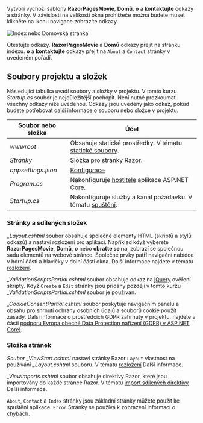 Vytvoří výchozí šablony **RazorPagesMovie**, **Domů**, **o** a **kontaktujte** odkazy a stránky. V závislosti na velikosti okna prohlížeče možná budete muset klikněte na ikonu navigace zobrazíte odkazy.

![Index nebo Domovská stránka](~/tutorials/razor-pages/razor-pages-start/_static/home2.png)

Otestujte odkazy. **RazorPagesMovie** a **Domů** odkazy přejít na stránku indexu. **o** a **kontaktujte** odkazy přejít na `About` a `Contact` stránky v uvedeném pořadí.

## <a name="project-files-and-folders"></a>Soubory projektu a složek

Následující tabulka uvádí soubory a složky v projektu. V tomto kurzu *Startup.cs* soubor je nejdůležitější pochopit. Není nutné prozkoumat všechny odkazy níže uvedenou. Odkazy jsou uvedeny jako odkaz, pokud budete potřebovat další informace o souboru nebo složce v projektu.

| Soubor nebo složka | Účel |
| -------------- | ------- | 
| *wwwroot* | Obsahuje statické prostředky. V tématu [statické soubory](xref:fundamentals/static-files). |
| *Stránky* | Složka pro [stránky Razor](xref:mvc/razor-pages/index). | 
| *appsettings.json* | [Konfigurace](xref:fundamentals/configuration/index) |
| *Program.cs* | Nakonfiguruje [hostitele](xref:fundamentals/host/index) aplikace ASP.NET Core. |
| *Startup.cs* | Nakonfiguruje služby a kanál požadavku. V tématu [spuštění](xref:fundamentals/startup). |

### <a name="the-pagesshared-folder"></a>Stránky a sdílených složek

*_Layout.cshtml* soubor obsahuje společné elementy HTML (skriptů a stylů odkazů) a nastaví rozložení pro aplikaci. Například když vyberete **RazorPagesMovie**, **Domů**, **o** nebo **obraťte se na**, zobrazí se společnou sadu elementů na webové stránce. Společné prvky patří navigační nabídce v horní části a hlavičky v dolní části okna. Další informace najdete v tématu [rozložení](xref:mvc/views/layout).

*_ValidationScriptsPartial.cshtml* soubor obsahuje odkaz na [jQuery](https://jquery.com/) ověření skripty. Když `Create` a `Edit` stránky jsou přidány později v tomto kurzu *_ValidationScriptsPartial.cshtml* soubor je používán.

*_CookieConsentPartial.cshtml* soubor poskytuje navigačním panelu a obsahu pro shrnutí ochrany osobních údajů a souborů cookie použít zásady. Další informace o prostředcích GDPR zahrnutý v projektu, najdete v části [podporu Evropa obecné Data Protection nařízení (GDPR) v ASP.NET Core)](xref:security/gdpr).

### <a name="the-pages-folder"></a>Složka stránek

*Soubor _ViewStart.cshtml* nastaví stránky Razor `Layout` vlastnost na používání *_Layout.cshtml* souboru. V tématu [rozložení](xref:mvc/views/layout) Další informace.

*_ViewImports.cshtml* soubor obsahuje direktivy Razor, které jsou importovány do každé stránce Razor. V tématu [import sdílených direktivy](xref:mvc/views/layout#importing-shared-directives) Další informace.

`About`, `Contact` a `Index` stránky jsou základní stránky můžete použít ke spuštění aplikace. `Error` Stránky se používá k zobrazení informací o chybách.
